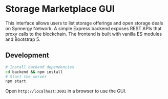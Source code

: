 # Storage Marketplace GUI

This interface allows users to list storage offerings and open storage deals on
Synnergy Network. A simple Express backend exposes REST APIs that proxy calls to
the blockchain. The frontend is built with vanilla ES modules and Bootstrap 5.

## Development

```bash
# Install backend dependencies
cd backend && npm install
# Start the server
npm start
```

Open `http://localhost:3001` in a browser to use the GUI.
